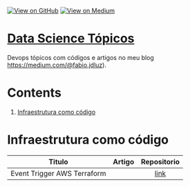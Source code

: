 [![View on GitHub](https://img.shields.io/badge/GitHub-View_on_GitHub-blue?logo=GitHub)](https://github.com/binhojulix/devops)  [![View on Medium](https://img.shields.io/badge/Medium-View%20on%20Medium-red?logo=medium)](https://medium.com/@fabio.jdluz) 
# [Data Science Tópicos](https://github.com/binhojulix/machine-learning)
Devops tópicos com códigos e artigos no meu blog https://medium.com/@fabio.jdluz). 



# Contents
1.  [Infraestrutura como código](#Infraestrutura-como-código)


# Infraestrutura como código

| Titulo        | Artigo           | Repositorio  |
| ------------- |:-------------:| :-----:|
| Event Trigger AWS Terraform |  | [link](https://github.com/binhojulix/devops/tree/master/Infraestrutura%20como%20C%C3%B3digo) 



